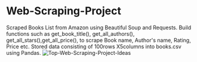 # Web-Scraping-Project
Scraped Books List from Amazon using Beautiful Soup and Requests. 
Build functions such as get_book_title(), get_all_authors(), get_all_stars(),get_all_price(), to scrape Book name, Author's name, Rating, Price etc. 
Stored data consisting of 100rows X5columns into books.csv using Pandas.
![Top-Web-Scraping-Project-Ideas](https://github.com/SabahatKhan34/Web-Scraping-Project/assets/103644874/734413a2-bf2e-422c-aab4-998bf9972024)
